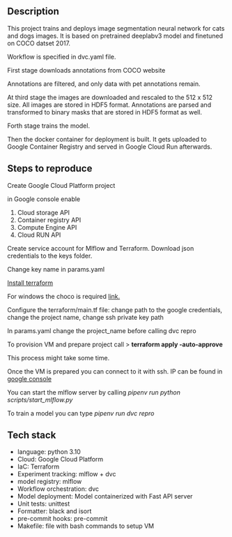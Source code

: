 <h2>Description</h2>
This project trains and deploys image segmentation neural network for cats and dogs images.
It is based on pretrained deeplabv3 model and finetuned on COCO datset 2017.

Workflow is specified in dvc.yaml file. <p>
First stage downloads annotations from COCO website

Annotations are filtered, and only data with pet annotations remain.

At third stage the images are downloaded and rescaled to the 512 x 512 size.
All images are stored in HDF5 format.
Annotations are parsed and transformed to binary masks that are stored in HDF5 format as well.

Forth stage trains the model.

Then the docker container for deployment is built.
It gets uploaded to Google Container Registry and served in Google Cloud Run afterwards.


<h2>Steps to reproduce</h2>
Create Google Cloud Platform project

in Google console enable
<ol>
<li>Cloud storage API</li>
<li>Container registry API</li>
<li>Compute Engine API</li>
<li>Cloud RUN API</li>
</ol>
Create service account for Mlflow and Terraform. Download json credentials to the keys folder.

Change key name in params.yaml


<a href="https://learn.hashicorp.com/tutorials/terraform/install-cli?in=terraform/gcp-get-started">Install terraform</a>

For windows the choco is required <a href="https://chocolatey.org/install#individual"> link. </a>

Configure the terraform/main.tf file: change path to the google credentials, change the project name, change ssh private key path

In params.yaml change the project_name before calling dvc repro


To provision VM and prepare project call > <b>terraform apply -auto-approve</b>

This process might take some time.

Once the VM is prepared you can connect to it with ssh.
IP can be found in <a href="https://console.cloud.google.com/compute/">google console</a>

You can start the mlflow server by calling <i>pipenv run python scripts/start_mlflow.py</i>

To train a model you can type <i>pipenv run dvc repro</i>


<h2>Tech stack</h2>

<ul>
<li>language: python 3.10</li>
<li>Cloud: Google Cloud Platform</li>
<li>IaC: Terraform</li>
<li>Experiment tracking: mlflow + dvc</li>
<li>model registry: mlflow</li>
<li>Workflow orchestration: dvc</li>
<li>Model deployment: Model containerized with Fast API server</li>
<li>Unit tests: unittest</li>
<li>Formatter: black and isort</li>
<li>pre-commit hooks: pre-commit</li>
<li>Makefile: file with bash commands to setup VM</li>

</ul>
